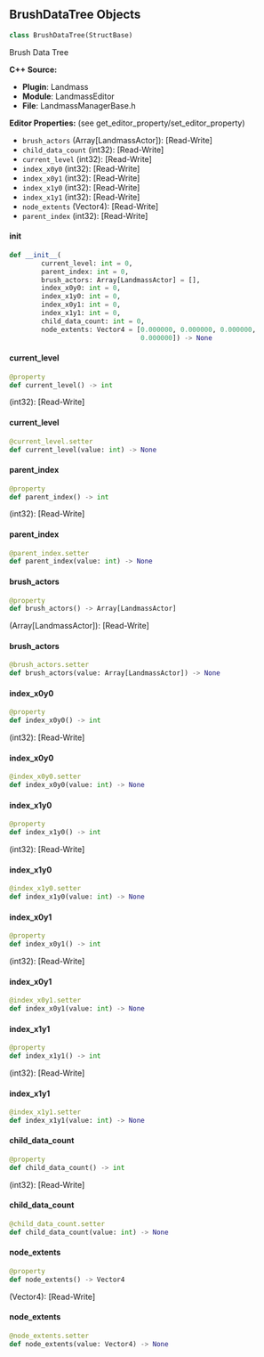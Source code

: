 ## BrushDataTree Objects

```python
class BrushDataTree(StructBase)
```

Brush Data Tree

**C++ Source:**

- **Plugin**: Landmass
- **Module**: LandmassEditor
- **File**: LandmassManagerBase.h

**Editor Properties:** (see get_editor_property/set_editor_property)

- ``brush_actors`` (Array[LandmassActor]):  [Read-Write]
- ``child_data_count`` (int32):  [Read-Write]
- ``current_level`` (int32):  [Read-Write]
- ``index_x0y0`` (int32):  [Read-Write]
- ``index_x0y1`` (int32):  [Read-Write]
- ``index_x1y0`` (int32):  [Read-Write]
- ``index_x1y1`` (int32):  [Read-Write]
- ``node_extents`` (Vector4):  [Read-Write]
- ``parent_index`` (int32):  [Read-Write]

<a id="unreal.BrushDataTree.__init__"></a>

#### __init__

```python
def __init__(
        current_level: int = 0,
        parent_index: int = 0,
        brush_actors: Array[LandmassActor] = [],
        index_x0y0: int = 0,
        index_x1y0: int = 0,
        index_x0y1: int = 0,
        index_x1y1: int = 0,
        child_data_count: int = 0,
        node_extents: Vector4 = [0.000000, 0.000000, 0.000000,
                                 0.000000]) -> None
```

<a id="unreal.BrushDataTree.current_level"></a>

#### current_level

```python
@property
def current_level() -> int
```

(int32):  [Read-Write]

<a id="unreal.BrushDataTree.current_level"></a>

#### current_level

```python
@current_level.setter
def current_level(value: int) -> None
```

<a id="unreal.BrushDataTree.parent_index"></a>

#### parent_index

```python
@property
def parent_index() -> int
```

(int32):  [Read-Write]

<a id="unreal.BrushDataTree.parent_index"></a>

#### parent_index

```python
@parent_index.setter
def parent_index(value: int) -> None
```

<a id="unreal.BrushDataTree.brush_actors"></a>

#### brush_actors

```python
@property
def brush_actors() -> Array[LandmassActor]
```

(Array[LandmassActor]):  [Read-Write]

<a id="unreal.BrushDataTree.brush_actors"></a>

#### brush_actors

```python
@brush_actors.setter
def brush_actors(value: Array[LandmassActor]) -> None
```

<a id="unreal.BrushDataTree.index_x0y0"></a>

#### index_x0y0

```python
@property
def index_x0y0() -> int
```

(int32):  [Read-Write]

<a id="unreal.BrushDataTree.index_x0y0"></a>

#### index_x0y0

```python
@index_x0y0.setter
def index_x0y0(value: int) -> None
```

<a id="unreal.BrushDataTree.index_x1y0"></a>

#### index_x1y0

```python
@property
def index_x1y0() -> int
```

(int32):  [Read-Write]

<a id="unreal.BrushDataTree.index_x1y0"></a>

#### index_x1y0

```python
@index_x1y0.setter
def index_x1y0(value: int) -> None
```

<a id="unreal.BrushDataTree.index_x0y1"></a>

#### index_x0y1

```python
@property
def index_x0y1() -> int
```

(int32):  [Read-Write]

<a id="unreal.BrushDataTree.index_x0y1"></a>

#### index_x0y1

```python
@index_x0y1.setter
def index_x0y1(value: int) -> None
```

<a id="unreal.BrushDataTree.index_x1y1"></a>

#### index_x1y1

```python
@property
def index_x1y1() -> int
```

(int32):  [Read-Write]

<a id="unreal.BrushDataTree.index_x1y1"></a>

#### index_x1y1

```python
@index_x1y1.setter
def index_x1y1(value: int) -> None
```

<a id="unreal.BrushDataTree.child_data_count"></a>

#### child_data_count

```python
@property
def child_data_count() -> int
```

(int32):  [Read-Write]

<a id="unreal.BrushDataTree.child_data_count"></a>

#### child_data_count

```python
@child_data_count.setter
def child_data_count(value: int) -> None
```

<a id="unreal.BrushDataTree.node_extents"></a>

#### node_extents

```python
@property
def node_extents() -> Vector4
```

(Vector4):  [Read-Write]

<a id="unreal.BrushDataTree.node_extents"></a>

#### node_extents

```python
@node_extents.setter
def node_extents(value: Vector4) -> None
```

<a id="unreal.LandmassLandscapeInfo"></a>